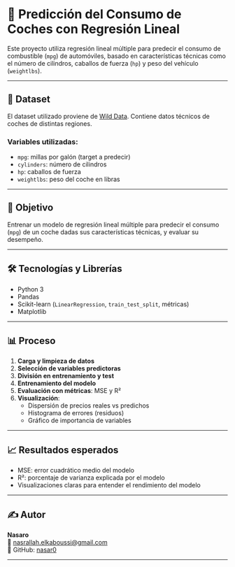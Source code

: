 # 🚗 Predicción del Consumo de Coches con Regresión Lineal

Este proyecto utiliza regresión lineal múltiple para predecir el consumo de combustible (`mpg`) de automóviles, basado en características técnicas como el número de cilindros, caballos de fuerza (`hp`) y peso del vehículo (`weightlbs`).

---

## 📁 Dataset

El dataset utilizado proviene de [Wild Data](https://raw.githubusercontent.com/murpi/wilddata/master/quests/cars.csv). Contiene datos técnicos de coches de distintas regiones.

### Variables utilizadas:
- `mpg`: millas por galón (target a predecir)
- `cylinders`: número de cilindros
- `hp`: caballos de fuerza
- `weightlbs`: peso del coche en libras

---

## 🧠 Objetivo

Entrenar un modelo de regresión lineal múltiple para predecir el consumo (`mpg`) de un coche dadas sus características técnicas, y evaluar su desempeño.

---

## 🛠️ Tecnologías y Librerías

- Python 3
- Pandas
- Scikit-learn (`LinearRegression`, `train_test_split`, métricas)
- Matplotlib

---

## 📊 Proceso

1. **Carga y limpieza de datos**
2. **Selección de variables predictoras**
3. **División en entrenamiento y test**
4. **Entrenamiento del modelo**
5. **Evaluación con métricas**: MSE y R²
6. **Visualización**:
   - Dispersión de precios reales vs predichos
   - Histograma de errores (residuos)
   - Gráfico de importancia de variables

---

## 📈 Resultados esperados

- MSE: error cuadrático medio del modelo
- R²: porcentaje de varianza explicada por el modelo
- Visualizaciones claras para entender el rendimiento del modelo

---

## ✍️ Autor

**Nasaro**  
📧 nasrallah.elkaboussi@gmail.com  
🔗 GitHub: [nasar0](https://github.com/nasar0)

---